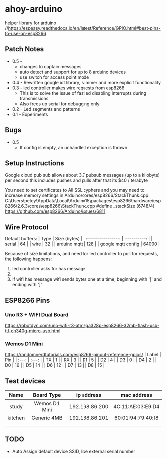 # ahoy-arduino
helper library for arduino
//https://espeasy.readthedocs.io/en/latest/Reference/GPIO.html#best-pins-to-use-on-esp8266

## Patch Notes

- 0.5 - 
  - changes to captain messages
  - auto detect and support for up to 8 arduino devices
  - use switch for access point mode
- 0.4 - Rewritten google iot library, slimmer and more explicit functionality
- 0.3 - led controller makes wire requests from esp8266
  - This is to solve the issue of fastled disabling interrupts during transmissions
  - Also frees up serial for debugging only
- 0.2 - Led segments and patterns
- 0.1 - Experiments


## Bugs
- 0.5
	- If config is empty, an unhandled exception is thrown

## Setup Instructions


 Google cloud pub sub allows about 3.7 pubsub messages (up to a kilobyte) per second
this includes pushes and pulls
after that its $40 / terabyte

 You need to set certificates to All SSL cyphers and you may need to
 increase memory settings in Arduino/cores/esp8266/StackThunk.cpp:
C:\Users\petey\AppData\Local\Arduino15\packages\esp8266\hardware\esp8266\2.6.3\cores\esp8266\StackThunk.cpp
 #define _stackSize (6748/4)
   https://github.com/esp8266/Arduino/issues/6811

## Wire Protocol

Default buffers:
|        Type        | Size (bytes) |
| :----------------: | :----------: |
|       serial       |      64      |
|        wire        |      32      |
|    arduino mqtt    |     128      |
| google mqtt config |    64000     |

Because of size limitations, and need for led controller to poll for requests, the following happens:

1. led controller asks for has message
2. 
3. if wifi has message wifi sends bytes one at a time, beginning with '[' and ending with ']'

## ESP8266 Pins


### Uno R3 + WIFI Dual Board
https://robotdyn.com/uno-wifi-r3-atmega328p-esp8266-32mb-flash-usb-ttl-ch340g-micro-usb.html

### Wemos D1 Mini
https://randomnerdtutorials.com/esp8266-pinout-reference-gpios/
| Label |  Pin  |
| :---: | :---: |
|  TX   |   1   |
|  RX   |   3   |
|  D1   |   5   |
|  D2   |   4   |
|  D3   |   0   |
|  D4   |   2   |
|  D0   |  16   |
|  D5   |  14   |
|  D6   |  12   |
|  D7   |  13   |
|  D8   |  15   |





## Test devices

|  Name   |  Board Type   |   ip address   |    mac address    |
| :-----: | :-----------: | :------------: | :---------------: |
|  study  | Wemos D1 Mini | 192.168.86.200 | 4C:11:AE:03:E9:D4 |
| kitchen |  Generic 4MB  | 192.168.86.201 | 60:01:94:79:40:f8 |
|         |               |                |                   |
|         |               |                |                   |


## TODO

- Auto Assign default device SSID, like external serial number